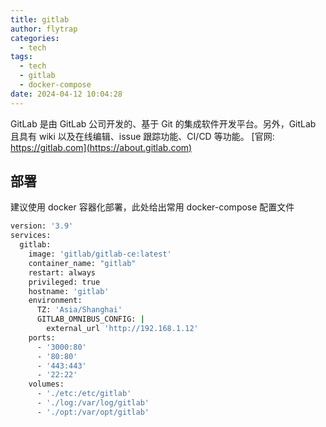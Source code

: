 ```yaml
---
title: gitlab
author: flytrap
categories:
  - tech
tags:
  - tech
  - gitlab
  - docker-compose
date: 2024-04-12 10:04:28
---
```


GitLab 是由 GitLab 公司开发的、基于 Git 的集成软件开发平台。另外，GitLab 且具有 wiki 以及在线编辑、issue 跟踪功能、CI/CD 等功能。
[官网: https://gitlab.com](https://about.gitlab.com)

<!--more-->

## 部署

建议使用 docker 容器化部署，此处给出常用 docker-compose 配置文件

```bash
version: '3.9'
services:
  gitlab:
    image: 'gitlab/gitlab-ce:latest'
    container_name: "gitlab"
    restart: always
    privileged: true
    hostname: 'gitlab'
    environment:
      TZ: 'Asia/Shanghai'
      GITLAB_OMNIBUS_CONFIG: |
        external_url 'http://192.168.1.12'
    ports:
      - '3000:80'
      - '80:80'
      - '443:443'
      - '22:22'
    volumes:
      - './etc:/etc/gitlab'
      - './log:/var/log/gitlab'
      - './opt:/var/opt/gitlab'
```
